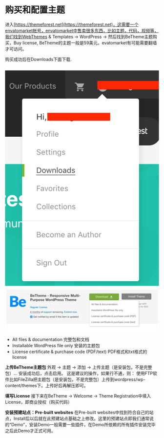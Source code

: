 # 购买和配置主题

进入[https://themeforest.net](https://themeforest.net)，这需要一个envatomarket帐号，envatomarket中售卖很多东西，比如主题，代码，视频等，我们找到WebThemes & Templates -> WordPress -> 然后找到BeTheme主题购买，Buy license, BeTheme的主题一般是59美元。evatomarket有可能需要翻墙才可访问。

购买成功后在Downloads下面下载.

![](./images/1.png)
![](./images/2.png)

- All files & documentation 完整包和文档
- Installable WordPress file only 安装的主题包
- License certificate & purchase code (PDF/text) PDF格式和txt格式的license

**上传BeTheme主题包**
外观 -> 主题 -> 添加 -> 上传主题（是安装包，不是完整包）... 安装成功后，点击启用。
这是建议的操作，如果行不通，则：
使用FTP软件比如FileZilla把主题包（是安装包，不是完整包）上传到wordpress/wp-content/themes下。上传好后再解压即可。

**填写License**
接下来在BeTheme -> Welcome -> Theme Registration中填入License，即商业授权（购买代码）

**安装预建站点：Pre-built websites**
在Pre-built websites中找到符合自己的站点，Install后以后就在此预建站点基础之上修改。这里的预建站点即我们通常说的“Demo”，安装Demo一般需要一些插件，在Demo所依赖的所有插件安装完毕之后此Demo才正式可用。


